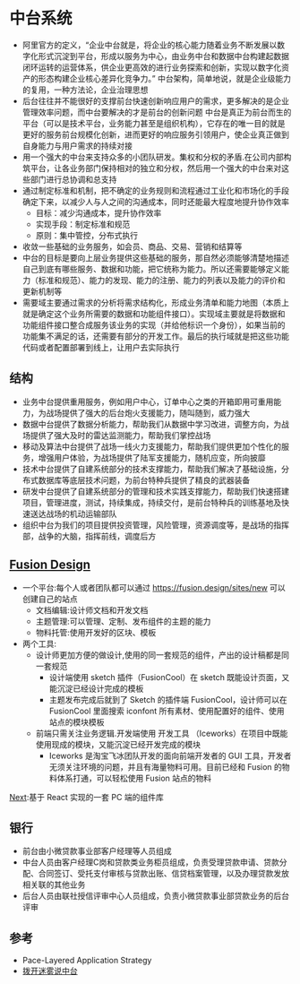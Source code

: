 # 中台系统

* 阿里官方的定义，“企业中台就是，将企业的核心能力随着业务不断发展以数字化形式沉淀到平台，形成以服务为中心，由业务中台和数据中台构建起数据闭环运转的运营体系，供企业更高效的进行业务探索和创新，实现以数字化资产的形态构建企业核心差异化竞争力。” 中台架构，简单地说，就是企业级能力的复用，一种方法论，企业治理思想
* 后台往往并不能很好的支撑前台快速创新响应用户的需求，更多解决的是企业管理效率问题，而中台要解决的才是前台的创新问题 中台是真正为前台而生的平台（可以是技术平台，业务能力甚至是组织机构），它存在的唯一目的就是更好的服务前台规模化创新，进而更好的响应服务引领用户，使企业真正做到自身能力与用户需求的持续对接
* 用一个强大的中台来支持众多的小团队研发。集权和分权的矛盾.在公司内部构筑平台，让各业务部门保持相对的独立和分权，然后用一个强大的中台来对这些部门进行总协调和总支持
* 通过制定标准和机制，把不确定的业务规则和流程通过工业化和市场化的手段确定下来，以减少人与人之间的沟通成本，同时还能最大程度地提升协作效率
  - 目标：减少沟通成本，提升协作效率
  - 实现手段：制定标准和规范
  - 原则：集中管控，分布式执行
* 收敛一些基础的业务服务，如会员、商品、交易、营销和结算等
* 中台的目标是要向上层业务提供这些基础的服务，那自然必须能够清楚地描述自己到底有哪些服务、数据和功能，把它统称为能力。所以还需要能够定义能力（标准和规范）、能力的发现、能力的注册、能力的列表以及能力的评价和更新机制等
* 需要域主要通过需求的分析将需求结构化，形成业务清单和能力地图（本质上就是确定这个业务所需要的数据和功能组件接口）。实现域主要就是将数据和功能组件接口整合成服务该业务的实现（并给他标识一个身份），如果当前的功能集不满足的话，还需要有部分的开发工作。最后的执行域就是把这些功能代码或者配置部署到线上，让用户去实际执行

## 结构

* 业务中台提供重用服务，例如用户中心，订单中心之类的开箱即用可重用能力，为战场提供了强大的后台炮火支援能力，随叫随到，威力强大
* 数据中台提供了数据分析能力，帮助我们从数据中学习改进，调整方向，为战场提供了强大及时的雷达监测能力，帮助我们掌控战场
* 移动及算法中台提供了战场一线火力支援能力，帮助我们提供更加个性化的服务，增强用户体验，为战场提供了陆军支援能力，随机应变，所向披靡
* 技术中台提供了自建系统部分的技术支撑能力，帮助我们解决了基础设施，分布式数据库等底层技术问题，为前台特种兵提供了精良的武器装备
* 研发中台提供了自建系统部分的管理和技术实践支撑能力，帮助我们快速搭建项目，管理进度，测试，持续集成，持续交付，是前台特种兵的训练基地及快速送达战场的机动运输部队
* 组织中台为我们的项目提供投资管理，风险管理，资源调度等，是战场的指挥部，战争的大脑，指挥前线，调度后方

## [Fusion Design](https://fusion.design/)

* 一个平台:每个人或者团队都可以通过 <https://fusion.design/sites/new> 可以创建自己的站点
  - 文档编辑:设计师文档和开发文档
  - 主题管理:可以管理、定制、发布组件的主题的能力
  - 物料托管:使用开发好的区块、模板
* 两个工具:
  - 设计师更加方便的做设计,使用的同一套规范的组件，产出的设计稿都是同一套规范
    - 设计端使用 sketch 插件（FusionCool）在 sketch 既能设计页面，又能沉淀已经设计完成的模板
    - 主题发布完成后就到了 Sketch 的插件端 FusionCool，设计师可以在 FusionCool 里面搜索 iconfont 所有素材、使用配置好的组件、使用站点的模块模板
  - 前端只需关注业务逻辑.开发端使用 开发工具 （Iceworks）在项目中既能使用现成的模块，又能沉淀已经开发完成的模块
    + Iceworks 是淘宝飞冰团队开发的面向前端开发者的 GUI 工具，开发者无须关注环境的问题，并且有海量物料可用。目前已经和 Fusion 的物料体系打通，可以轻松使用 Fusion 站点的物料

[Next](https://github.com/alibaba-fusion/next):基于 React 实现的一套 PC 端的组件库

## 银行

* 前台由小微贷款事业部客户经理等人员组成
* 中台人员由客户经理C岗和贷款类业务柜员组成，负责受理贷款申请、贷款分配、合同签订、受托支付审核与贷款出账、信贷档案管理，以及办理贷款发放相关联的其他业务
* 后台人员由联社授信评审中心人员组成，负责小微贷款事业部贷款业务的后台评审

## 参考

* Pace-Layered Application Strategy
* [拨开迷雾说中台](https://www.infoq.cn/theme/8)
